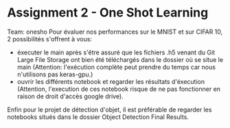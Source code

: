# Assignment 2 - One Shot Learning
Team: onesho
Pour évaluer nos performances sur le MNIST et sur CIFAR 10, 2 possibilités s'offrent à vous:
- éxecuter le main après s'être assuré que les fichiers .h5 venant du Git Large File Storage ont bien été téléchargés dans le dossier où se situe le main (Attention: l'exécution  complète peut prendre du temps car nous n'utilisons pas keras-gpu.)
- ouvrir les différents notebook et regarder les résultats d'éxecution (Attention, l'execution de ces notebook risque de ne pas fonctionner en raison de droit d'accès google drive).

Enfin pour le projet de détection d'objet, il est préférable de regarder les notebooks situés dans le dossier Object Detection Final Results.

